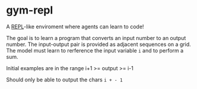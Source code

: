 
# gym-repl

A [REPL](https://repl.it)-like enviroment where agents can learn to code!

The goal is to learn a program that converts an input number to an output number.
The input-output pair is provided as adjacent sequences on a grid.
The model must learn to rerference the input variable `i` and to perform a sum.

Initial examples are in the range i+1 >= output >= i-1

Should only be able to output the chars `i + - 1`
